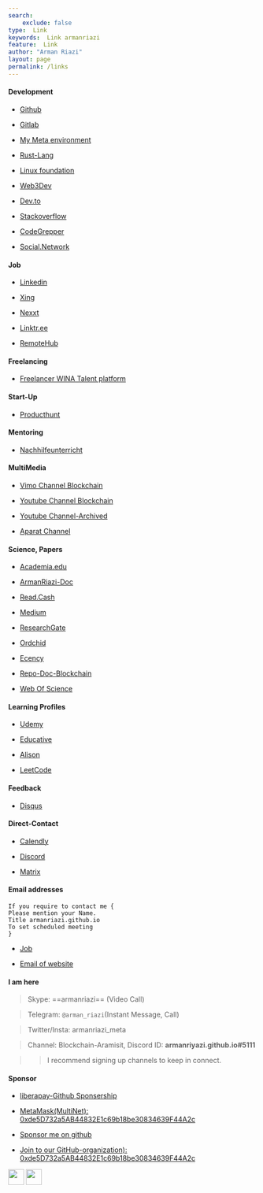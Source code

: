```yaml
---
search:
    exclude: false
type:  Link
keywords:  Link armanriazi
feature:  Link
author: "Arman Riazi"
layout: page
permalink: /links
---
```



#### Development

* [Github](http://github.com/armanriazi)

* [Gitlab](http://gitlab.com/gitlabarmanriazi)

* [My Meta environment](https://oncyber.io/@armanriazi)

* [Rust-Lang](https://users.rust-lang.org/u/armanriazi)

* [Linux foundation](https://identity.linuxfoundation.org/users/armanriazi)

* [Web3Dev](https://www.web3dev.com.br/armanriazi)

* [Dev.to](https://dev.to/@armanriazi)

* [Stackoverflow](https://stackoverflow.com/users/2095704/arman-riazi)

* [CodeGrepper](https://www.codegrepper.com/profile/arman)

* [Social.Network](https://social.network/accounts/3qHDkhut4vn1ELsd89zVFFeVfFUmsXaonH4xAEwukUxYNuUP)


#### Job

* [Linkedin](https://www.linkedin.com/in/arman-riazi)

* [Xing](https://www.xing.com/profile/Arman_Riazi)

* [Nexxt](https://www.nexxt.com/p/armanriazi)

* [Linktr.ee](https://linktr.ee/armanriazi)

* [RemoteHub](https://www.remotehub.com/armanriazi)

#### Freelancing

* [Freelancer WINA Talent platform](https://www.winatalent.com/cv/4de0a68d-3e79-4410-957f-b10b15e1956b)
  
#### Start-Up

* [Producthunt](https://www.producthunt.com/@armanriazi)

#### Mentoring

* [Nachhilfeunterricht](https://www.nachhilfeunterricht.de/bewertung/arman-riazi)
  
#### MultiMedia

* [Vimo Channel Blockchain](https://vimeo.com/user210919767)

* [Youtube Channel Blockchain](https://www.youtube.com/channel/UC4DbYxk3q_6MPNNpHa-C7ag)

* [Youtube Channel-Archived](https://cutt.ly/pyKrYMh)

* [Aparat Channel](https://aparat.ir/armanriazi)

#### Science, Papers

* [Academia.edu](https://independent.academia.edu/riaziarman)
  
* [ArmanRiazi-Doc](https://github.com/armanriazi/Documents)

* [Read.Cash](https://read.cash/@arman-riazi-science)

* [Medium](https://arman-riazi-science.medium.com)

* [ResearchGate](https://www.researchgate.net/profile/Arman_Riazi2)

* [Ordchid](https://orcid.org/0000-0003-3729-6290)

* [Ecency](https://ecency.com/@arman-riazi)

* [Repo-Doc-Blockchain](https://github.com/armanriazi/Doc-Blockchain)

* [Web Of Science](https://www.webofscience.com/wos/author/record/HMD-2276-2023)


#### Learning Profiles

* [Udemy](https://www.udemy.com/user/arman-1214/)

* [Educative](https://www.educative.io/profile/view/5215295720652800)

* [Alison](https://alison.com/profile/public/28845085)

* [LeetCode](https://leetcode.com/armanriazi)


<!-- 
* [Triplebyte-prev-website-archived2023march](https://triplebyte.com/tb/arman-riazi-h4icoca)
-->

<!-- 
#### Personal WebSite(Archived)
  
> [Arazhit](http://arazhit.webredirect.org)

> [Aramisit](http://aramisit.theworkpc.com)

> [ArmanRiazi](https://armanriazi.ir)
-->

#### Feedback

* [Disqus](https://armanriyazi-github-io.disqus.com)

#### Direct-Contact

* [Calendly](https://calendly.com/armanriyazi-github-io/15min)

* [Discord](https://discord.com/users/armanriyazi.github.io#5111)

* [Matrix](https://matrix.to/#/@armanriyazi.github.io:matrix.org)


#### Email addresses

```
If you require to contact me {
Please mention your Name.
Title armanriazi.github.io
To set scheduled meeting
}
```

* [Job](mailto:arman2job@gmail.com)

* [Email of website](mailto:armanriazi.github.io@gmail.com)

<!-- [Scholar](mailto:arman2riazi@sco.iaun.ac.ir) -->


#### I am here

> Skype: ==armanriazi== (Video Call)

> Telegram: `@arman_riazi`(Instant Message, Call)

> Twitter/Insta: armanriazi_meta

> Channel: Blockchain-Aramisit, Discord ID: **armanriyazi.github.io#5111**

>> I recommend signing up channels to keep in connect.


#### Sponsor

* [liberapay-Github Sponsership](https://liberapay.com/armanriazi)

>

* [MetaMask(MultiNet): 0xde5D732a5AB44832E1c69b18be30834639F44A2c](https://armanriazi.github.io/)

>

* [Sponsor me on github](https://github.com/sponsors/armanriazi)

>

* [Join to our GitHub-organization): 0xde5D732a5AB44832E1c69b18be30834639F44A2c](https://github.com/21Crickets)

>

<p align="left"> <a href="https://www.github.com/armanriazi" target="_blank" rel="noreferrer">
<img src="https://cdn-icons-png.flaticon.com/512/1051/1051326.png" width="32" height="32" /></a> <a href="https://www.linkedin.com/in/armanriazi/" target="_blank" rel="noreferrer"><img src="https://cdn-icons-png.flaticon.com/512/2111/2111532.png" width="32" height="32" /></a></p>



